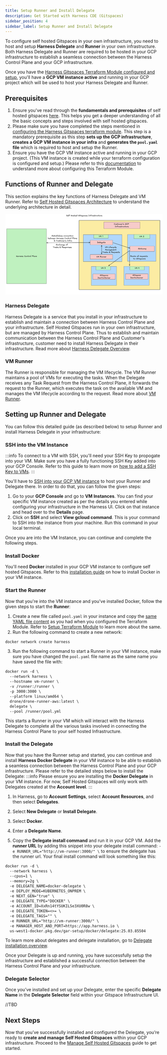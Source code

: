 ```yaml
---
title: Setup Runner and Install Delegate
description: Get Started with Harness CDE (Gitspaces)
sidebar_position: 4
sidebar_label: Setup Runner and Install Delegate
---
```


To configure self hosted Gitspaces in your own infrastructure, you need to host and setup **Harness Delegate** and **Runner** in your own infrastructure. Both Harness Delegate and Runner are required to be hosted in your GCP infrastructure to establish a seamless connection between the Harness Control Plane and your GCP infrastructure. 

Once you have the [Harness Gitspaces Terraform Module configured and setup](/docs/cloud-development-environments/self-hosted-gitspaces/gitspace-infra-terraform.md), you'll have a **GCP VM instance active** and running in your GCP project which will be used to host your Harness Delegate and Runner. 

## Prerequisites
1. Ensure you've read through the **fundamentals and prerequisites** of self hosted gitspaces [here](/docs/cloud-development-environments/self-hosted-gitspaces/fundamentals.md). This helps you get a deeper understanding of all the basic concepts and steps involved with self hosted gitspaces. 
2. Please make sure you have completed the steps mentioned in [configuring the Harness Gitspaces terraform module](/docs/cloud-development-environments/self-hosted-gitspaces/steps/gitspace-infra-terraform.md). This step is a mandatory prerequisite as this step **sets up the GCP infrastructure**, **creates a GCP VM instance in your infra** and **generates the ``pool.yaml`` file** which is required to host and setup the Runner. 
3. Ensure you have the GCP VM instance active and running in your GCP project. (This VM instance is created while your terraform configuration is configured and setup.) Please refer to this [documentation](/docs/cloud-development-environments/self-hosted-gitspaces/steps/gitspace-infra-terraform.md) to understand more about configuring this Terraform Module. 

## Functions of Runner and Delegate
This section explains the key functions of Harness Delegate and VM Runner. Refer to [Self Hosted Gitspaces Architecture](/docs/cloud-development-environments/deep-dive-into-gitspaces/self-hosted-architecture.md) to understand the underlying architecture in detail. 

![](./static/self-hosted-architecture.png)

### Harness Delegate 
Harness Delegate is a service that you install in your infrastructure to establish and maintain a connection between Harness Control Plane and your infrastructure. Self Hosted Gitspaces run in your own infrastructure, but are managed by Harness Control Plane. Thus to establish and maintain communication between the Harness Control Plane and Customer's infrastructure, customer need to install Harness Delegate in their infrastructure. Read more about [Harness Delegate Overview](https://developer.harness.io/docs/platform/delegates/delegate-concepts/delegate-overview/).

### VM Runner
The Runner is responsible for managing the VM lifecycle. The VM Runner maintains a pool of VMs for executing the tasks. When the Delegate receives any Task Request from the Harness Control Plane, it forwards the request to the Runner, which executes the task on the available VM and manages the VM lifecycle according to the request. Read more about [VM Runner](https://docs.drone.io/runner/vm/overview/).

## Setting up Runner and Delegate 
You can follow this detailed guide (as described below) to setup Runner and install Harness Delegate in your infrastructure:  

### SSH into the VM Instance 
:::info
To connect to a VM with SSH, you'll need your SSH Key to propogate into your VM. Make sure you have a fully functioning SSH Key added into your GCP Console. Refer to this guide to learn more on [how to add a SSH Key to VMs](https://cloud.google.com/compute/docs/connect/add-ssh-keys). 
:::

You'll have to [SSH into your GCP VM instance](https://cloud.google.com/compute/docs/connect/standard-ssh) to host your Runner and Delegate there. In order to do that, you can follow the given steps: 
1. Go to your **GCP Console** and go to **VM Instances**. You can find your specific VM instance created as per the details you entered while configuring your infrastructure in the Harness UI. Click on that instance and head over to the **Details** page. 
2. Click on **SSH** and select **View gcloud command**. This is your command to SSH into the instance from your machine. Run this command in your local terminal. 

Once you are into the VM Instance, you can continue and complete the following steps. 

### Install Docker 
You'll need **Docker** installed in your GCP VM instance to configure self hosted Gitspaces. Refer to this [installation guide](https://docs.docker.com/engine/install/) on how to install Docker in your VM instance. 

### Start the Runner 
Now that you're into the VM instance and you've installed Docker, follow the given steps to start the **Runner**: 
1. Create a new file called ``pool.yaml`` in your instance and copy the [same YAML file content](/docs/cloud-development-environments/self-hosted-gitspaces/steps/gitspace-infra-terraform.md#download-the-pool-yaml-file) as you had when you configured the Terraform Module. Refer to [Setup Terraform Module](/docs/cloud-development-environments/self-hosted-gitspaces/steps/gitspace-infra-terraform.md#download-the-pool-yaml-file) to learn more about the same. 
2. Run the following command to create a new network: 
```
docker network create harness
```
3. Run the following command to start a Runner in your VM instance, make sure you have changed the ``pool.yaml`` file name as the same name you have saved the file with: 
```
docker run -d \
  --network harness \
  --hostname vm-runner \
  -v /runner:/runner \
  -p 3000:3000 \
  --platform linux/amd64 \
  drone/drone-runner-aws:latest \
  delegate \
  --pool /runner/pool.yml

```
This starts a Runner in your VM which will interact with the Harness Delegate to complete all the various tasks involved in connecting the Harness Control Plane to your self hosted Infrastructure. 

### Install the Delegate 
Now that you have the Runner setup and started, you can continue and install **Harness Docker Delegate** in your VM instance to be able to establish a seamless connection between the Harness Control Plane and your GCP infrastructure. Please refer to the detailed steps below to install the Delegate: 
:::info
Please ensure you are installing the **Docker Delegate** in your VM instance. For now, Self Hosted Gitspaces will only work with Delegates created at the **Account level**. 
:::

1. In Harness, go to **Account Settings**, select **Account Resources**, and then select **Delegates**.

2. Select **New Delegate** or **Install Delegate**.

3. Select **Docker**.

4. Enter a **Delegate Name**.

5. Copy the **Delegate install command** and run it in your GCP VM. Add the **runner URL** by adding this snippet into your delegate install command: ``-e RUNNER_URL="http://vm-runner:3000/" \`` to ensure the delegate has the runner url. Your final install command will look something like this: 

```
docker run -d \
  --network harness \
  --cpus=1 \
  --memory=2g \
  -e DELEGATE_NAME=docker-delegate \
  -e DEPLOY_MODE=KUBERNETES_ONPREM \
  -e NEXT_GEN="true" \
  -e DELEGATE_TYPE="DOCKER" \
  -e ACCOUNT_ID=XxRn14tYSUKILSe3XU0R8w \
  -e DELEGATE_TOKEN=<>= \
  -e DELEGATE_TAGS="" \
  -e RUNNER_URL="http://vm-runner:3000/" \
  -e MANAGER_HOST_AND_PORT=https://app.harness.io \
  us-west1-docker.pkg.dev/gar-setup/docker/delegate:25.03.85504
```

To learn more about delegates and delegate installation, go to [Delegate installation overview](https://developer.harness.io/docs/platform/delegates/install-delegates/overview).

Once your Delegate is up and running, you have successfully setup the infrastructure and established a successful connection between the Harness Control Plane and your infrastructure. 

### Delegate Selector
Once you’ve installed and set up your Delegate, enter the specific **Delegate Name** in the **Delegate Selector** field within your Gitspace Infrastructure UI.

//TBD

## Next Steps
Now that you’ve successfully installed and configured the Delegate, you’re ready to **create and manage Self Hosted Gitspaces** within your GCP infrastructure.
Proceed to the [Manage Self Hosted Gitspaces](/docs/cloud-development-environments/self-hosted-gitspaces/steps/manage-self-hosted.md) guide to get started.